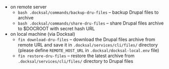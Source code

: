 * on remote server
    * `bash .docksal/commands/backup-dru-files` – backup Drupal files to archive
    * `bash .docksal/commands/share-dru-files` – share Drupal files archive to $DOCROOT with secret hash URL
* on local machine (via Docksal)
    * `fin download-dru-files` – download the Drupal files archive from remote URL and save it in `.docksal/services/cli/files/` directory (please define `REMOTE_HOST_URL` in `.docksal/docksal-local.env` file)
    * `fin restore-dru-files` – restore the latest archive from `.docksal/services/cli/files/` directory to Drupal files 
